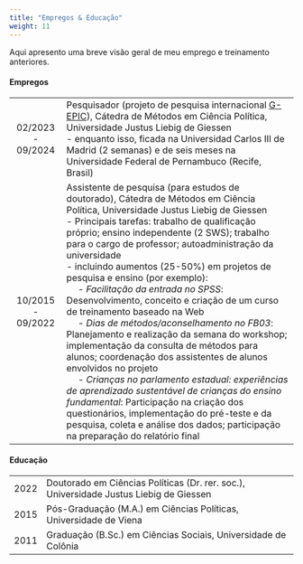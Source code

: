 ```yaml
---
title: "Empregos & Educação"
weight: 11
---
```


Aqui apresento uma breve visão geral de meu emprego e treinamento anteriores. 

#### Empregos
|   |   |
|:-----:|---------------------------------|
| 02/2023 - 09/2024 | Pesquisador (projeto de pesquisa internacional [G-EPIC](https://g-epic.eu)), Cátedra de Métodos em Ciência Política, Universidade Justus Liebig de Giessen<br> - enquanto isso, ficada na Universidad Carlos III de Madrid (2 semanas) e de seis meses na Universidade Federal de Pernambuco (Recife, Brasil) |
| 10/2015 - 09/2022 | Assistente de pesquisa (para estudos de doutorado), Cátedra de Métodos em Ciência Política, Universidade Justus Liebig de Giessen <br> - Principais tarefas: trabalho de qualificação próprio; ensino independente (2 SWS); trabalho para o cargo de professor; autoadministração da universidade <br> - incluindo aumentos (25-50%) em projetos de pesquisa e ensino (por exemplo): <br>&emsp; - *Facilitação da entrada no SPSS*: Desenvolvimento, conceito e criação de um curso de treinamento baseado na Web<br>&emsp; - *Dias de métodos/aconselhamento no FB03*: Planejamento e realização da semana do workshop; implementação da consulta de métodos para alunos; coordenação dos assistentes de alunos envolvidos no projeto<br>&emsp;  - *Crianças no parlamento estadual: experiências de aprendizado sustentável de crianças do ensino fundamental*: Participação na criação dos questionários, implementação do pré-teste e da pesquisa, coleta e análise dos dados; participação na preparação do relatório final | 

#### Educação
|   |   |
|:---:|---------------------------------|
| 2022 | Doutorado em Ciências Políticas (Dr. rer. soc.), Universidade Justus Liebig de Giessen|
| 2015 | Pós-Graduação (M.A.) em Ciências Políticas, Universidade de Viena|
| 2011 | Graduação (B.Sc.) em Ciências Sociais, Universidade de Colônia |

